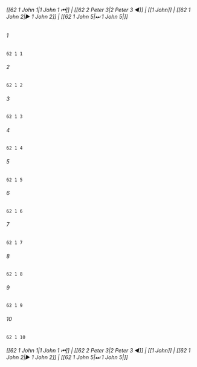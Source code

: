 
###### [[62 1 John 1|1 John 1 ⏮]] | [[62 2 Peter 3|2 Peter 3 ◀]] | [[1 John]] | [[62 1 John 2|▶ 1 John 2]] | [[62 1 John 5|⏭ 1 John 5|]]

###### 1
``` verse
62 1 1 
```
###### 2
``` verse
62 1 2 
```
###### 3
``` verse
62 1 3 
```
###### 4
``` verse
62 1 4 
```
###### 5
``` verse
62 1 5 
```
###### 6
``` verse
62 1 6 
```
###### 7
``` verse
62 1 7 
```
###### 8
``` verse
62 1 8 
```
###### 9
``` verse
62 1 9 
```
###### 10
``` verse
62 1 10 
```

###### [[62 1 John 1|1 John 1 ⏮]] | [[62 2 Peter 3|2 Peter 3 ◀]] | [[1 John]] | [[62 1 John 2|▶ 1 John 2]] | [[62 1 John 5|⏭ 1 John 5|]]

